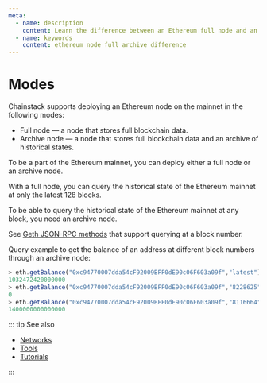 ```yaml
---
meta:
  - name: description
    content: Learn the difference between an Ethereum full node and an Ethereum archive node. Run sample commands to see the difference.
  - name: keywords
    content: ethereum node full archive difference
---
```


# Modes

Chainstack supports deploying an Ethereum node on the mainnet in the following modes:

* Full node — a node that stores full blockchain data.
* Archive node — a node that stores full blockchain data and an archive of historical states.

To be a part of the Ethereum mainnet, you can deploy either a full node or an archive node.

With a full node, you can query the historical state of the Ethereum mainnet at only the latest 128 blocks.

To be able to query the historical state of the Ethereum mainnet at any block, you need an archive node.

See [Geth JSON-RPC methods](https://github.com/ethereum/wiki/wiki/JSON-RPC#the-default-block-parameter) that support querying at a block number.

Query example to get the balance of an address at different block numbers through an archive node:

``` js
> eth.getBalance("0xc94770007dda54cF92009BFF0dE90c06F603a09f","latest")
1032472420000000
> eth.getBalance("0xc94770007dda54cF92009BFF0dE90c06F603a09f","8228625")
0
> eth.getBalance("0xc94770007dda54cF92009BFF0dE90c06F603a09f","8116664")
1400000000000000
```

::: tip See also

* [Networks](/operations/ethereum/networks)
* [Tools](/operations/ethereum/tools)
* [Tutorials](/tutorials/ethereum/)

:::
